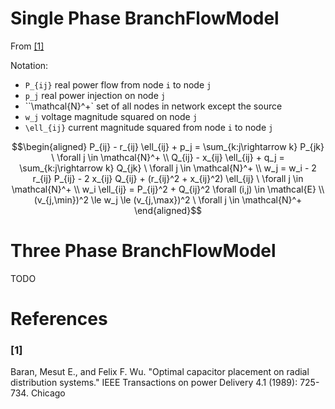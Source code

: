 
# Single Phase BranchFlowModel
From [[1]](@ref)

Notation:
- ``P_{ij}`` real power flow from node ``i`` to node ``j``
- ``p_j`` real power injection on node ``j``
- ``\\mathcal{N}^+` set of all nodes in network except the source
- ``w_j`` voltage magnitude squared on node ``j``
- ``\ell_{ij}`` current magnitude squared  from node ``i`` to node ``j``

```math
\begin{aligned}
P_{ij} - r_{ij} \ell_{ij} + p_j = \sum_{k:j\rightarrow k} P_{jk} \ \forall j \in \mathcal{N}^+ \\
Q_{ij} - x_{ij} \ell_{ij} + q_j = \sum_{k:j\rightarrow k} Q_{jk} \ \forall j \in \mathcal{N}^+ \\
w_j = w_i - 2 r_{ij} P_{ij} - 2 x_{ij} Q_{ij} + (r_{ij}^2 + x_{ij}^2) \ell_{ij} \ \forall j \in \mathcal{N}^+ \\
w_i \ell_{ij} = P_{ij}^2 + Q_{ij}^2 \forall (i,j) \in \mathcal{E} \\
(v_{j,\min})^2 \le w_j \le (v_{j,\max})^2 \ \forall j \in \mathcal{N}^+ 
\end{aligned}
```

# Three Phase BranchFlowModel
TODO


# References

### [1]
Baran, Mesut E., and Felix F. Wu. "Optimal capacitor placement on radial distribution systems." IEEE Transactions on power Delivery 4.1 (1989): 725-734.
Chicago	
